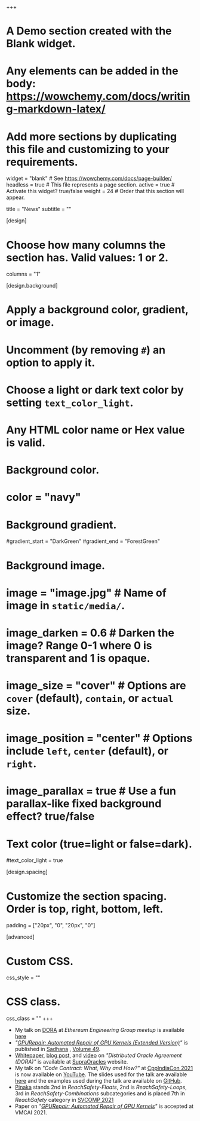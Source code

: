 +++
# A Demo section created with the Blank widget.
# Any elements can be added in the body: https://wowchemy.com/docs/writing-markdown-latex/
# Add more sections by duplicating this file and customizing to your requirements.

widget = "blank"  # See https://wowchemy.com/docs/page-builder/
headless = true  # This file represents a page section.
active = true  # Activate this widget? true/false
weight = 24  # Order that this section will appear.

title = "News"
subtitle = ""

[design]
  # Choose how many columns the section has. Valid values: 1 or 2.
  columns = "1"

[design.background]
  # Apply a background color, gradient, or image.
  #   Uncomment (by removing `#`) an option to apply it.
  #   Choose a light or dark text color by setting `text_color_light`.
  #   Any HTML color name or Hex value is valid.

  # Background color.
  # color = "navy"
  
  # Background gradient.
  #gradient_start = "DarkGreen"
  #gradient_end = "ForestGreen"
  
  # Background image.
  # image = "image.jpg"  # Name of image in `static/media/`.
  # image_darken = 0.6  # Darken the image? Range 0-1 where 0 is transparent and 1 is opaque.
  # image_size = "cover"  #  Options are `cover` (default), `contain`, or `actual` size.
  # image_position = "center"  # Options include `left`, `center` (default), or `right`.
  # image_parallax = true  # Use a fun parallax-like fixed background effect? true/false
  
  # Text color (true=light or false=dark).
  #text_color_light = true

[design.spacing]
  # Customize the section spacing. Order is top, right, bottom, left.
  padding = ["20px", "0", "20px", "0"]

[advanced]
 # Custom CSS. 
 css_style = ""
 
 # CSS class.
 css_class = ""
+++

- My talk on [DORA](/project/dora) at _Ethereum Engineering Group meetup_ is available [here](https://www.youtube.com/watch?v=i9ySrtZD6sM)
- _"[GPURepair: Automated Repair of GPU Kernels (Extended Version)](https://www.ias.ac.in/describe/article/sadh/049/0010)"_ is published in [Sadhana](https://www.ias.ac.in/Journals/Sadhana) , [Volume 49](https://www.ias.ac.in/listing/articles/sadh/049).
- [Whitepaper](https://supraoracles.com/docs/SupraOracles-DORA-Whitepaper.pdf), [blog post](https://supraoracles.com/news/dora-distributed-oracle-agreement/), and [video](https://supraoracles.com/whitepapers/) on _"Distributed Oracle Agreement (DORA)"_ is available at [SupraOracles](https://supraoracles.com) website.
- My talk on _"Code Contract: What, Why and How?"_ at [CppIndiaCon 2021](https://www.cppindia.co.in/conference/2021/conference_home/) is now available on [YouTube](https://www.youtube.com/watch?v=_eoZ4OfHypU&t=1s). The slides used for the talk are available [here](https://slides.com/saurabhjoshi-1/deck/fullscreen) and the examples used during the talk are available on [GitHub](https://github.com/sbjoshi/CppIndiaCon-Examples).
- [Pinaka](https://github.com/sbjoshi/Pinaka) stands 2nd in _ReachSafety-Floats_, 2nd is _ReachSafety-Loops_, 3rd in _ReachSafety-Combinations_ subcategories and is placed 7th in _ReachSafety_ category in [SVCOMP 2021](https://sv-comp.sosy-lab.org/2021/)
- Paper on _"[GPURepair: Automated Repair of GPU Kernels](/publication/gpurepair-vmcai21/)"_ is accepted at VMCAI 2021.

